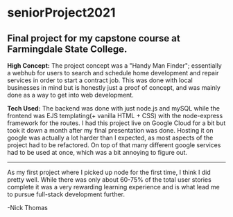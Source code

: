 # seniorProject2021
Final project for my capstone course at Farmingdale State College.
---
**High Concept:**
The project concept was a "Handy Man Finder"; essentially a webhub for users to search and schedule home development and repair services in order to start a contract job. 
This was done with local businesses in mind but is honestly just a proof of concept, and was mainly done as a way to get into web development. 

**Tech Used:**
The backend was done with just node.js and mySQL while the frontend was EJS templating(+ vanilla HTML + CSS) with the node-express framework for the routes. 
I had this project live on Google Cloud for a bit but took it down a month after my final presentation was done. Hosting it on google was actually a lot harder than I expected, as most aspects of the project had to be refactored. On top of that many different google services had to be used at once, which was a bit annoying to figure out. 

____

As my first project where I picked up node for the first time, I think I did pretty well. While there was only about 60-75% of the total user stories complete it was a very rewarding learning experience and is what lead me to pursue full-stack development further. 
 
 -Nick Thomas
